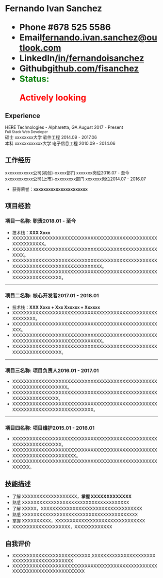 <h1>
  <span>Fernando Ivan Sanchez</span>
  <ul>
    <li>
      <span>Phone #</span>678 525 5586
    </li>
    <li>
      <span>Email</span><a href="mailto:fernando.ivan.sanchez@outlook.com">fernando.ivan.sanchez@outlook.com</a>
    </li>
    <li>
      <span>LinkedIn</span><a href="https://linkedin.com/in/fernandoisanchez" target="_blank">/in/fernandoisanchez</a>
    <li>
      <span>Github</span><a href="https://github.com/fisanchez" target="_blank">github.com/fisanchez</a>
    </li>
    <li>
      <span style="color:green"> Status: </span>  <p style="color: red"> Actively looking </p>
    </li>
  </ul>
</h1>

## Experience
<span> HERE Technologies - Alpharetta, GA </span> <span class="right"> August 2017 - Present </span> </br>
<sub> Full Stack Web Developer </sub>  </br>
硕士 xxxxxxxx大学 软件工程 <span class="right">2014.09 - 2017.06</span><br>
本科 xxxxxxxxxxxx大学 电子信息工程 <span class="right">2010.09 - 2014.06</span>

## 工作经历

xxxxxxxxxxxx公司(初创)-xxxxx部门 xxxxxxx岗位<span class="right">2016.07 - 至今</span><br>
xxxxxxxxxxxx公司(上市)-xxxxxxxxx部门 xxxxxxx岗位<span class="right">2014.07 - 2016.07</span>

- 获得荣誉：**xxxxxxxxxxxxxxxxxxxxxx**

## 项目经验

### 项目一名称<span class="role">:&nbsp;职责</span><span class="right">2018.01 - 至今</span>

- 技术栈：**XXX Xxxx**
- XXXXXXXXXXXXXXXXXXXXXXXXXXXXXXXXXXXXXXXXXXXXXXXXXXXXXXXXXXXXX。
- XXXXXXXXXXXXXXXXXXXXXXXXXXXXXXXXXXXXXXXXXXXXXXXXXXXXXX。
- XXXXXXXXXXXXXXXXXXXXXXXXXXXXXXXXXXXXXXXXXXXXXXXXXXXXXXXXXXXXXXXXXXXXXXXXXXXXXXXXX。
- XXXXXXXXXXXXXXXXXXXXXXXXXXXXXXXXXXXXXXXXXXXXXXXXXXXXXXXXXXXXXXXXXXX。

---

### 项目二名称<span class="role">:&nbsp;核心开发者</span><span class="right">2017.01 - 2018.01</span>

- 技术栈：**XXX Xxxx + Xxx Xxxxxx + Xxxxxx**
- XXXXXXXXXXXXXXXXXXXXXXXXXXXXXXXXXXXXXXXXXXXXXXXXXXXXXXXXXX。
- XXXXXXXXXXXXXXXXXXXXXXXXXXXXXXXXXXXXXXXXXXXXXXXXXXXXX。
- XXXXXXXXXXXXXXXXXXXXXXXXXXXXXXXXXXXXXXXXXXXXXXXXXXXXXXXXXXXXXXXXXXXXXXXXXXXXXXXXX。
- XXXXXXXXXXXXXXXXXXXXXXXXXXXXXXXXXXXXXXXXXXXXXXXXXXXXXXXXXXXXXXXXXXX。

---

### 项目三名称<span class="role">:&nbsp;项目负责人</span><span class="right">2016.01 - 2017.01</span>

- XXXXXXXXXXXXXXXXXXXXXXXXXXXXXXXXXXXXXXXXXXXXXXXXXXXXXXXXXXXXXXXXXXXXX。
- XXXXXXXXXXXXXXXXXXXXXXXXXXXXXXXXXXXXXXXXXXXXXXXXXXXXXXXXXXXXXXXXXX。
- XXXXXXXXXXXXXXXXXXXXXXXXXXXXXXXXXXXXXXXXXXXXXXXXXXXXXXXXXXXXXXXXXXXXXXXXXXXXXX。

---

### 项目四名称<span class="role">:&nbsp;项目维护</span><span class="right">2015.01 - 2016.01</span>

- XXXXXXXXXXXXXXXXXXXXXXXXXXXXXXXXXXXXXXXXXXXXXXXXXXXXXXXXXXXXXXXXXXX。
- XXXXXXXXXXXXXXXXXXXXXXXXXXXXXXXXXXXXXXXXXXXXXXXXXXXXXXXXXXXXXXXXXXXXXXXX。
- XXXXXXXXXXXXXXXXXXXXXXXXXXXXXXXXXXXXXXXXXXXXXXXXXXXXXXXX。

## 技能描述

- 了解 XXXXXXXXXXXXXXXXXXX，**掌握 XXXXXXXXXXXXX**
- 熟悉 XXXXXXXXXXXXXXXXXXXXXXXXXXXXXXXXXXXXX
- 了解 XXXXX，XXXXXXXXXXXXXXXXXXXXXXXXXXXXXXXXXXX
- 熟悉 XXXXXXXXXXXXXXXXXXXXXXXXXXXXXXXXXXXXXXXX
- 掌握 XXXXXXXXXX，XXXXXXXXXXXXXXXXXXXXXXXXXXXXXXX
- XXXXXXXXXXXXXXXXXXXX，XXXXXXXXXXXXX

## 自我评价

- XXXXXXXXXXXXXXXXXXXXXXXXXXX,XXXXXXXXXXXXXXXXXXXXXXXXXXXXXXXXXXXXXXXXXXX
- XXXXXXXXXXXXXXXXXXXXXXXXXXXXXXXXXXXXXXXXXXXXXXXXXXXXXXXXXXXXXXXXXXXXXXXXXXX
